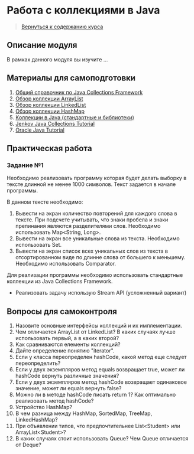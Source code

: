 Работа с коллекциями в Java
====================

>
>[Вернуться к содержанию курса]({{site.baseurl}}/content)
>

Описание модуля
---------------------
В рамках данного модуля вы изучите ...

Материалы для самоподготовки
---------------------

1. [Общий справочник по Java Collections Framework](https://habrahabr.ru/post/237043/)
2. [Обзор коллекции ArrayList](http://habrahabr.ru/post/128269/)
3. [Обзор коллекции LinkedList](http://habrahabr.ru/post/127864/)
4. [Обзор коллекции HashMap](http://habrahabr.ru/post/128017/)
5. [Коллекции в Java (стандартные и библиотеки)](http://habrahabr.ru/company/luxoft/blog/256877/)
6. [Jenkov Java Collections Tutorial](http://tutorials.jenkov.com/java-collections/index.html)
7. [Oracle Java Tutorial](https://docs.oracle.com/javase/tutorial/collectins/)


Практическая работа
---------------------

### Задание №1
Необходимо реализовать программу которая будет делать выборку в тексте длинной не менее 1000 символов. Текст задается в начале программы. 

В данном тексте необходимо:
1. Вывести на экран количество повторений для каждого слова в тексте. При подсчете учитывать, что знаки пробела и знаки препинания являются разделителями слов. Необходимо использовать Map<String, Long>. 
2. Вывести на экран все уникальные слова из текста. Необходимо использовать Set<String>.
3. Вывести на экран список всех уникальных слов из текста в отсортированном виде по длинне слова от большего к меньшему. Необходимо использовать Comparator.

Для реализации программы необходимо использовать стандартные коллекции из Java Collections Framework.

* Реализовать задачу использую Stream API (усложненный вариант)

Вопросы для самоконтроля
---------------------
1. Назовите основные интерфейсы коллекций и их имплементации.
2. Чем отличается ArrayList от LinkedList? В каких случаях лучше использовать первый, а в каких второй?
3. Как сравниваются елементы коллекций?
4. Дайте определение понятию "iterator".
5. Если у класса переопределен hashCode, какой метод еще следует переопределить?
6. Если у двух экземпляров метод equals возвращает true, может ли hashCode вернуть различные значения?
7. Если у двух экземпляров метод hashCode возвращает одинаковое значение, может ли equals вернуть false?
8. Можно ли в методе hashCode писать return 1? Как оптимально реализовать метод hashCode?
9. Устройство HashMap?
10. В чем разница между HashMap, SortedMap, TreeMap, LinkedHashMap?
11. При объявлении типов, что предпочтительнее List&lt;Student&gt; или ArrayList&lt;Student&gt;?
12. В каких случаях стоит использовать Queue? Чем Queue отличается от Deque?


